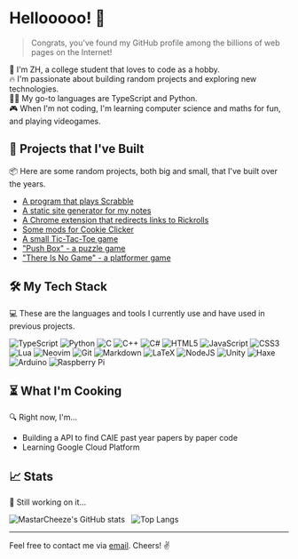 # Hellooooo! 👋

> Congrats, you've found my GitHub profile among the billions of web pages on the Internet!

🧀 I'm ZH, a college student that loves to code as a hobby.\
🔥 I'm passionate about building random projects and exploring new technologies.\
👨‍💻 My go-to languages are TypeScript and Python.\
🎮 When I'm not coding, I'm learning computer science and maths for fun, and playing videogames.

## 🚀 Projects that I've Built

📦 Here are some random projects, both big and small, that I've built over the years.

- [A program that plays Scrabble](https://github.com/MastarCheeze/scrabble-solver)
- [A static site generator for my notes](https://github.com/MastarCheeze/notes)
- [A Chrome extension that redirects links to Rickrolls](https://github.com/MastarCheeze/link-is-rickroll)
- [Some mods for Cookie Clicker](https://github.com/MastarCheeze/cookie-clicker-mods)
- [A small Tic-Tac-Toe game](https://github.com/MastarCheeze/tictactoe)
- ["Push Box" - a puzzle game](https://github.com/MastarCheeze/PushBox)
- ["There Is No Game" - a platformer game](https://mastarcheeze.itch.io/there-is-no-game)

## 🛠️ My Tech Stack

💻 These are the languages and tools I currently use and have used in previous projects.

![TypeScript](https://img.shields.io/badge/typescript-%23007ACC.svg?style=for-the-badge&logo=typescript&logoColor=white)
![Python](https://img.shields.io/badge/python-3670A0?style=for-the-badge&logo=python&logoColor=ffdd54)
![C](https://img.shields.io/badge/c-%2300599C.svg?style=for-the-badge&logo=c&logoColor=white)
![C++](https://img.shields.io/badge/c++-%2300599C.svg?style=for-the-badge&logo=c%2B%2B&logoColor=white)
![C#](https://img.shields.io/badge/c%23-%23239120.svg?style=for-the-badge&logo=csharp&logoColor=white)
![HTML5](https://img.shields.io/badge/html5-%23E34F26.svg?style=for-the-badge&logo=html5&logoColor=white)
![JavaScript](https://img.shields.io/badge/javascript-%23323330.svg?style=for-the-badge&logo=javascript&logoColor=%23F7DF1E)
![CSS3](https://img.shields.io/badge/css3-%231572B6.svg?style=for-the-badge&logo=css3&logoColor=white)
![Lua](https://img.shields.io/badge/lua-%232C2D72.svg?style=for-the-badge&logo=lua&logoColor=white)
![Neovim](https://img.shields.io/badge/NeoVim-%2357A143.svg?&style=for-the-badge&logo=neovim&logoColor=white)
![Git](https://img.shields.io/badge/git-%23F05033.svg?style=for-the-badge&logo=git&logoColor=white)
![Markdown](https://img.shields.io/badge/markdown-%23000000.svg?style=for-the-badge&logo=markdown&logoColor=white)
![LaTeX](https://img.shields.io/badge/latex-%23008080.svg?style=for-the-badge&logo=latex&logoColor=white)
![NodeJS](https://img.shields.io/badge/node.js-6DA55F?style=for-the-badge&logo=node.js&logoColor=white)
![Unity](https://img.shields.io/badge/unity-%23000000.svg?style=for-the-badge&logo=unity&logoColor=white)
![Haxe](https://img.shields.io/badge/Haxe-EA8220?style=for-the-badge&logo=haxe&logoColor=white)
![Arduino](https://img.shields.io/badge/-Arduino-00979D?style=for-the-badge&logo=Arduino&logoColor=white)
![Raspberry Pi](https://img.shields.io/badge/-Raspberry_Pi-C51A4A?style=for-the-badge&logo=Raspberry-Pi)

## ⏳ What I'm Cooking

🔍 Right now, I'm...

- Building a API to find CAIE past year papers by paper code
- Learning Google Cloud Platform

## 📈 Stats

🤔 Still working on it...

![MastarCheeze's GitHub stats](https://github-readme-stats.vercel.app/api?username=mastarcheeze&show_icons=true&theme=highcontrast&include_all_commits=true&hide_title=true&rank_icon=github)&nbsp;&nbsp;
![Top Langs](https://github-readme-stats.vercel.app/api/top-langs/?username=mastarcheeze&layout=compact&show_icons=true&theme=highcontrast)

---

Feel free to contact me via [email](mailto:mon10180218@gmail.com). Cheers! ✌️

